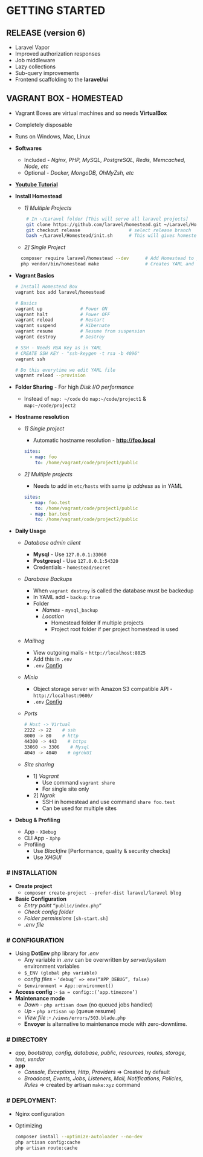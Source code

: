 # GETTING STARTED

## RELEASE (version 6)

- Laravel Vapor
- Improved authorization responses
- Job middleware
- Lazy collections
- Sub-query improvements
- Frontend scaffolding to the **laravel/ui**

## VAGRANT BOX - HOMESTEAD

- Vagrant Boxes are virtual machines and so needs **VirtualBox**
- Completely disposable
- Runs on Windows, Mac, Linux
- **Softwares**
  - Included - _Nginx, PHP, MySQL, PostgreSQL, Redis, Memcached, Node, etc_
  - Optional - _Docker, MongoDB, OhMyZsh, etc_
- [**Youtube Tutorial**](https://www.youtube.com/watch?v=b3HLNJvVzNo&list=PL41lfR-6DnOqzgYCAOIBTnMUFNdLtsKuW&index=1)
- **Install Homestead**

  - _1] Multiple Projects_

  ```sh
      # In ~/Laravel folder [This will serve all laravel projects]
      git clone https://github.com/laravel/homestead.git ~/Laravel/Homestead
      git checkout release                  # select release branch
      bash ~/Laravel/Homestead/init.sh      # This will gives homestead.yml , aliases, before.sh
  ```

  - _2] Single Project_

  ```sh
    composer require laravel/homestead --dev      # Add Homestead to project
    php vendor/bin/homestead make                 # Creates YAML and Vagrantfile. Folder location and sitename are automatically configured..
  ```

* **Vagrant Basics**

  ```sh
  # Install Homestead Box
  vagrant box add laravel/homestead

  # Basics
  vagrant up              # Power ON
  vagrant halt            # Power OFF
  vagrant reload          # Restart
  vagrant suspend         # Hibernate
  vagrant resume          # Resume from suspension
  vagrant destroy         # Destroy

  # SSH - Needs RSA Key as in YAML
  # CREATE SSH KEY - "ssh-keygen -t rsa -b 4096"
  vagrant ssh

  # Do this everytime we edit YAML file
  vagrant reload --provision
  ```

* **Folder Sharing** - For high _Disk I/O performance_
  - Instead of `map: ~/code` do `map:~/code/project1` & `map:~/code/project2`
* **Hostname resolution**

  - _1] Single project_

    - Automatic hostname resolution - **http://foo.local**

    ```yml
    sites:
      - map: foo
        to: /home/vagrant/code/project1/public
    ```

  - _2] Multiple projects_

    - Needs to add in `etc/hosts` with same _ip address_ as in YAML

    ```yml
    sites:
      - map: foo.test
        to: /home/vagrant/code/project1/public
      - map: bar.test
        to: /home/vagrant/code/project2/public
    ```

- **Daily Usage**

  - _Database admin client_
    - **Mysql** - Use `127.0.0.1:33060`
    - **Postgresql** - Use `127.0.0.1:54320`
    - Credentials - `homestead/secret`
  - _Darabase Backups_
    - When `vagrant destroy` is called the database must be backedup
    - In YAML add - `backup:true`
    - Folder
      - _Names_ - `mysql_backup`
      - _Location_
        - Homestead folder if multiple projects
        - Project root folder if per project homestead is used
  - _Mailhog_

    - View outgoing mails - `http://localhost:8025`
    - Add this in `.env`
    - `.env` [Config](https://laravel.com/docs/6.x/homestead#configuring-mailhog)

  - _Minio_

    - Object storage server with Amazon S3 compatible API - `http://localhost:9600/`
    - `.env` [Config](https://laravel.com/docs/6.x/homestead#configuring-minio)

  - _Ports_
    ```sh
    # Host -> Virtual
    2222 -> 22    # ssh
    8000 -> 80    # http
    44300 -> 443    # https
    33060 -> 3306    # Mysql
    4040 -> 4040    # ngrokUI
    ```
  - _Site sharing_
    - 1] _Vagrant_
      - Use command `vagrant share`
      - For single site only
    - 2] _Ngrok_
      - SSH in homestead and use command `share foo.test`
      - Can be used for multiple sites

- **Debug & Profiling**

  - App - `XDebug`
  - CLI App - `Xphp`
  - Profiling
    - Use _Blackfire_ [Performance, quality & security checks]
    - Use _XHGUI_

### # INSTALLATION

- **Create project**
  - `composer create-project --prefer-dist laravel/laravel blog`
- **Basic Configuration**
  - _Entry point_ `“public/index.php”`
  - _Check config folder_
  - _Folder permissions_ `[sh-start.sh]`
  - _.env file_

### # CONFIGURATION

- Using **DotEnv** php library for _.env_
  - Any variable in _.env_ can be overwritten by _server/system_ environment variables
  - `$_ENV (global php variable)`
  - _config files_ - `‘debug’ => env(“APP_DEBUG”, false)`
  - `$environment = App::environment()`
- **Access config** :- `$a = config::(‘app.timezone’)`
- **Maintenance mode**
  - _Down_ - `php artisan down` (no queued jobs handled)
  - _Up_ - `php artisan up` (queue resume)
  - _View file_ :- `/views/errors/503.blade.php`
  - **Envoyer** is alternative to maintenance mode with zero-downtime.

### # DIRECTORY

- _app, bootstrap, config, database, public, resources, routes, storage, test, vendor_
- **app**
  - _Console, Exceptions, Http, Providers_ => Created by default
  - _Broadcast, Events, Jobs, Listeners, Mail, Notifications, Policies, Rules_ => created by artisan `make:xyz` command

### # DEPLOYMENT:

- Nginx configuration
- Optimizing

  ```sh
  composer install --optimize-autoloader --no-dev
  php artisan config:cache
  php artisan route:cache
  ```
